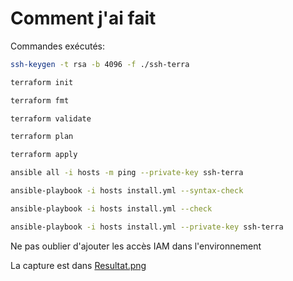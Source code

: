 # Comment j'ai fait

Commandes exécutés:

```sh
ssh-keygen -t rsa -b 4096 -f ./ssh-terra

terraform init

terraform fmt

terraform validate

terraform plan

terraform apply

ansible all -i hosts -m ping --private-key ssh-terra

ansible-playbook -i hosts install.yml --syntax-check

ansible-playbook -i hosts install.yml --check

ansible-playbook -i hosts install.yml --private-key ssh-terra
```

Ne pas oublier d'ajouter les accès IAM dans l'environnement

La capture est dans [Resultat.png](./Resulat.png)